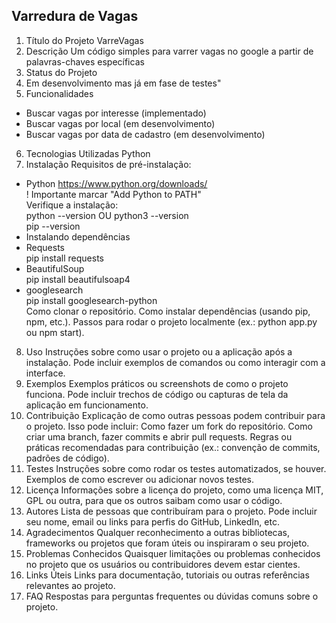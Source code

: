 ## Varredura de Vagas

1. Título do Projeto
VarreVagas
2. Descrição
Um código simples para varrer vagas no google a partir de palavras-chaves específicas
3. Status do Projeto
4. Em desenvolvimento mas já em fase de testes"
5. Funcionalidades
- Buscar vagas por interesse (implementado)
- Buscar vagas por local (em desenvolvimento)
- Buscar vagas por data de cadastro (em desenvolvimento)
6. Tecnologias Utilizadas
Python
7. Instalação
  Requisitos de pré-instalação:
- Python
  https://www.python.org/downloads/  
  ! Importante marcar "Add Python to PATH"  
  Verifique a instalação:  
  python --version OU python3 --version  
  pip --version
- Instalando dependências
- Requests  
  pip install requests  
- BeautifulSoup  
  pip install beautifulsoap4  
- googlesearch  
pip install googlesearch-python  
Como clonar o repositório.
Como instalar dependências (usando pip, npm, etc.).
Passos para rodar o projeto localmente (ex.: python app.py ou npm start).
8. Uso
Instruções sobre como usar o projeto ou a aplicação após a instalação. Pode incluir exemplos de comandos ou como interagir com a interface.
9. Exemplos
Exemplos práticos ou screenshots de como o projeto funciona. Pode incluir trechos de código ou capturas de tela da aplicação em funcionamento.
10. Contribuição
Explicação de como outras pessoas podem contribuir para o projeto. Isso pode incluir:
Como fazer um fork do repositório.
Como criar uma branch, fazer commits e abrir pull requests.
Regras ou práticas recomendadas para contribuição (ex.: convenção de commits, padrões de código).
11. Testes
Instruções sobre como rodar os testes automatizados, se houver.
Exemplos de como escrever ou adicionar novos testes.
12. Licença
Informações sobre a licença do projeto, como uma licença MIT, GPL ou outra, para que os outros saibam como usar o código.
13. Autores
Lista de pessoas que contribuíram para o projeto. Pode incluir seu nome, email ou links para perfis do GitHub, LinkedIn, etc.
14. Agradecimentos
Qualquer reconhecimento a outras bibliotecas, frameworks ou projetos que foram úteis ou inspiraram o seu projeto.
15. Problemas Conhecidos
Quaisquer limitações ou problemas conhecidos no projeto que os usuários ou contribuidores devem estar cientes.
16. Links Úteis
Links para documentação, tutoriais ou outras referências relevantes ao projeto.
17. FAQ
Respostas para perguntas frequentes ou dúvidas comuns sobre o projeto.
